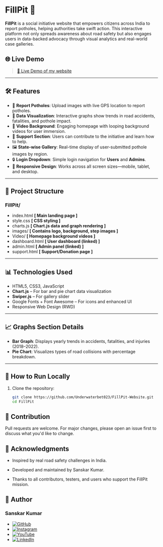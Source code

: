 
# FillPit 🚧

**FillPit** is a social initiative website that empowers citizens across India to report potholes, helping authorities take swift action. This interactive platform not only spreads awareness about road safety but also engages users in data-backed advocacy through visual analytics and real-world case galleries.

## 🌐 Live Demo

> [ 🚧 Live Demo of my website](https://underwaterbet023.github.io/FillPit-Website/)  

---

## 🛠 Features

- 📍 **Report Potholes**: Upload images with live GPS location to report potholes.
- 🧠 **Data Visualization**: Interactive graphs show trends in road accidents, fatalities, and pothole impact.
- 🎥 **Video Background**: Engaging homepage with looping background videos for user immersion.
- 💬 **Support Section**: Users can contribute to the initiative and learn how to help.
- 🖼 **State-wise Gallery**: Real-time display of user-submitted pothole images by region.
- 🔒 **Login Dropdown**: Simple login navigation for **Users** and **Admins**.
- 📱 **Responsive Design**: Works across all screen sizes—mobile, tablet, and desktop.

---

## 📁 Project Structure
### FillPit/

- index.html **[ Main landing page ]**
- style.css  **[ CSS styling ]**
- charts.js  **[ Chart.js data and graph rendering ]**
- images/  **[ Contains logo, background, step images ]**
- Video/  **[ Homepage background videos ]**
- dashboard.html  **[ User dashboard (linked) ]**
- admin.html  **[ Admin panel (linked) ]**
- support.html  **[ Support/Donation page ]**

---

## 📊 Technologies Used

- HTML5, CSS3, JavaScript
- **Chart.js** – For bar and pie chart data visualization
- **Swiper.js** – For gallery slider
- Google Fonts + Font Awesome – For icons and enhanced UI
- Responsive Web Design (RWD)

---

## 📈 Graphs Section Details

- **Bar Graph**: Displays yearly trends in accidents, fatalities, and injuries (2018–2022).
- **Pie Chart**: Visualizes types of road collisions with percentage breakdown.

---

## 🚀 How to Run Locally

1. Clone the repository:
   ```bash
   git clone https://github.com/Underwaterbet023/FillPit-Website.git
   cd FillPit


## 🤝 Contribution
Pull requests are welcome. For major changes, please open an issue first to discuss what you'd like to change.

## 🙏 Acknowledgments
- Inspired by real road safety challenges in India.

- Developed and maintained by Sanskar Kumar.

- Thanks to all contributors, testers, and users who support the FillPit mission.

## 👤 Author

### Sanskar Kumar

- [![GitHub](https://img.shields.io/badge/GitHub-Underwaterbet023-181717?style=flat&logo=github)](https://github.com/Underwaterbet023)
- [![Instagram](https://img.shields.io/badge/Instagram-mainhoonsanskar-E4405F?style=flat&logo=instagram)]([https://www.instagram.com/mainhoonsanskar](https://www.instagram.com/mainhoonsanskar))
- [![YouTube](https://img.shields.io/badge/YouTube-SanskarKumar--i1s-FF0000?style=flat&logo=youtube)](https://www.youtube.com/@SanskarKumar-i1s)
- [![LinkedIn](https://img.shields.io/badge/LinkedIn-Sanskar%20Kumar-0077B5?style=flat&logo=linkedin)](https://www.linkedin.com/in/sanskar-kumar-65162a2b5/)
